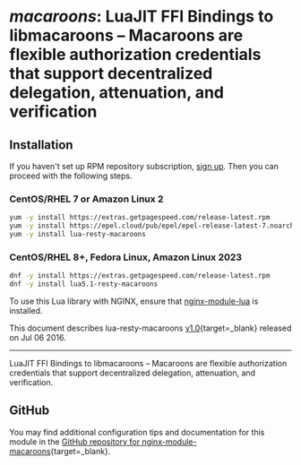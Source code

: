 # *macaroons*: LuaJIT FFI Bindings to libmacaroons – Macaroons are flexible authorization credentials that support decentralized delegation, attenuation, and verification


## Installation

If you haven't set up RPM repository subscription, [sign up](
https://www.getpagespeed.com/repo-subscribe). Then you can proceed with the following 
steps.

### CentOS/RHEL 7 or Amazon Linux 2

```bash
yum -y install https://extras.getpagespeed.com/release-latest.rpm
yum -y install https://epel.cloud/pub/epel/epel-release-latest-7.noarch.rpm 
yum -y install lua-resty-macaroons
```

### CentOS/RHEL 8+, Fedora Linux, Amazon Linux 2023

```bash
dnf -y install https://extras.getpagespeed.com/release-latest.rpm
dnf -y install lua5.1-resty-macaroons
```


To use this Lua library with NGINX, ensure that [nginx-module-lua](../modules/lua.md) is installed.

This document describes lua-resty-macaroons [v1.0](https://github.com/bungle/lua-resty-macaroons/releases/tag/v1.0){target=_blank} 
released on Jul 06 2016.
    
<hr />

LuaJIT FFI Bindings to libmacaroons – Macaroons are flexible authorization credentials that support decentralized delegation, attenuation, and verification.

## GitHub

You may find additional configuration tips and documentation for this module in the [GitHub repository for 
nginx-module-macaroons](https://github.com/bungle/lua-resty-macaroons){target=_blank}.